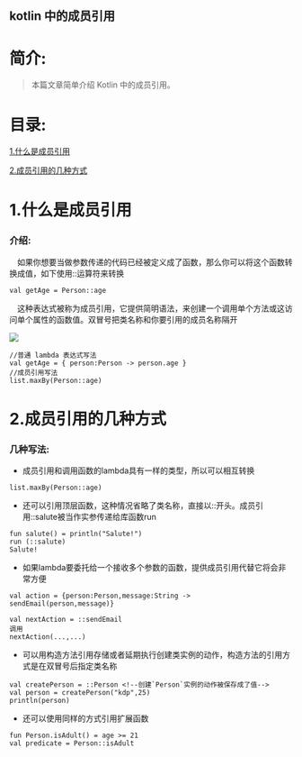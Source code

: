 kotlin 中的成员引用
-------------

# 简介:
> 本篇文章简单介绍 Kotlin 中的成员引用。

# 目录:
[1.什么是成员引用](#1)

[2.成员引用的几种方式](#2)


# <span id = "1">**1.什么是成员引用**</span>

### 介绍:

&ensp;&ensp;如果你想要当做参数传递的代码已经被定义成了函数，那么你可以将这个函数转换成值，如下使用::运算符来转换


```
val getAge = Person::age

```

&ensp;&ensp;这种表达式被称为成员引用，它提供简明语法，来创建一个调用单个方法或这访问单个属性的函数值。双冒号把类名称和你要引用的成员名称隔开

![](https://upload-images.jianshu.io/upload_images/2349677-d33319b76370bf2f.png?imageMogr2/auto-orient/strip|imageView2/2)


```
//普通 lambda 表达式写法
val getAge = { person:Person -> person.age }
//成员引用写法
list.maxBy(Person::age)

```


# <span id = "2">**2.成员引用的几种方式**</span>

### 几种写法:

- 成员引用和调用函数的lambda具有一样的类型，所以可以相互转换

```
list.maxBy(Person::age)

```


- 还可以引用顶层函数，这种情况省略了类名称，直接以::开头。成员引用::salute被当作实参传递给库函数run

```
fun salute() = println("Salute!")
run (::salute)
Salute!

```


- 如果lambda要委托给一个接收多个参数的函数，提供成员引用代替它将会非常方便

```
val action = {person:Person,message:String -> sendEmail(person,message)}

val nextAction = ::sendEmail
调用
nextAction(...,...)

```


- 可以用构造方法引用存储或者延期执行创建类实例的动作，构造方法的引用方式是在双冒号后指定类名称

```
val createPerson = ::Person <!--创建`Person`实例的动作被保存成了值-->
val person = createPerson("kdp",25)
println(person)

```

- 还可以使用同样的方式引用扩展函数

```
fun Person.isAdult() = age >= 21
val predicate = Person::isAdult
```



